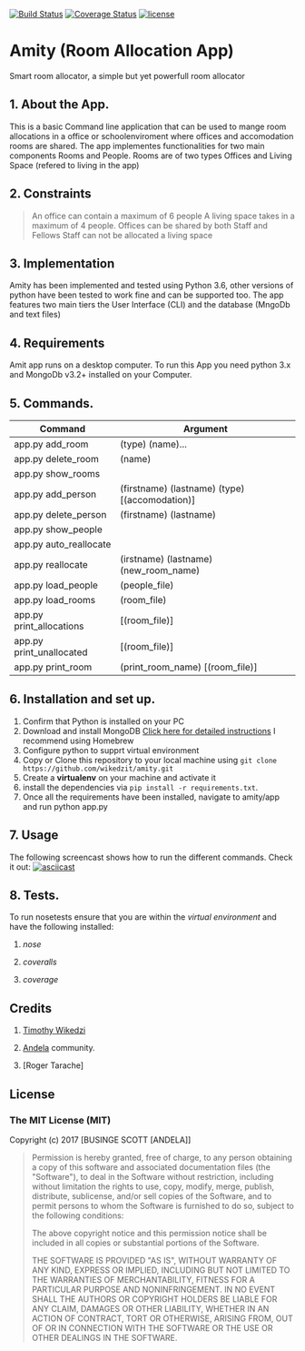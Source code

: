 [![Build Status](https://travis-ci.org/wikedzit/amity.svg?branch=master)](https://travis-ci.org/wikedzit/amity)
[![Coverage Status](https://coveralls.io/repos/github/wikedzit/amity/badge.png?branch=dev-core)](https://coveralls.io/github/wikedzit/amity?branch=dev-core)
[![license](https://img.shields.io/github/license/mashape/apistatus.svg?maxAge=2592000)]()

# Amity (Room Allocation App)
Smart room allocator, a simple but yet powerfull room allocator 

## 1. About the App.

This is a basic Command line application that can be used to mange room allocations in a office or schoolenviroment where offices and accomodation rooms are shared. 
The app implementes functionalities for two main components Rooms and People. Rooms are of two types Offices and Living Space (refered to living in the app)

## 2. Constraints
>An office can contain a maximum of 6 people 
>A living space takes in a maximum of 4 people.
>Offices can be shared by both Staff and Fellows
>Staff can not be allocated a living space

## 3. Implementation
Amity has been implemented  and tested using Python 3.6, other versions of python have been tested to work fine and can be supported too. The app features two main tiers the User Interface (CLI) and the database (MngoDb and text files)


## 4. Requirements
Amit app runs on a desktop computer. To run this App you need python 3.x and MongoDb v3.2+ installed on your Computer.


## 5. Commands.

Command | Argument 
--- | ---
app.py add_room | (type) (name)...
app.py delete_room | (name)
app.py show_rooms |
app.py add_person | (firstname) (lastname) (type) [(accomodation)]
app.py delete_person | (firstname) (lastname) 
app.py show_people | 
app.py auto_reallocate | 
app.py reallocate | (irstname) (lastname) (new_room_name)
app.py load_people | (people_file)
app.py load_rooms | (room_file)
app.py print_allocations | [(room_file)]
app.py print_unallocated | [(room_file)] 
app.py print_room | (print_room_name)  [(room_file)]

## 6. Installation and set up.

1. Confirm that Python is installed on your PC
2. Download and install MongoDB [Click here for detailed instructions](https://docs.mongodb.com/manual/tutorial/install-mongodb-on-os-x/) I recommend using Homebrew
3. Configure python to supprt virtual environment
4. Copy or Clone this repository to your local machine using `git clone https://github.com/wikedzit/amity.git`
5. Create a **virtualenv** on your machine and activate it
6. install the dependencies via `pip install -r requirements.txt`.
7. Once all the requirements have been installed, navigate to amity/app and run python app.py

## 7. Usage

The following screencast shows how to run the different commands. Check it out:
[![asciicast](https://asciinema.org/a/8835hldn9g3y2rosclvp840t9.png)](https://asciinema.org/a/8835hldn9g3y2rosclvp840t9)


## 8. Tests.

To run nosetests ensure that you are within the *virtual environment* and have the following installed:

1. *nose*

2. *coveralls*

3. *coverage*


## Credits

1. [Timothy Wikedzi](https://github.com/wikedzit)

2. [Andela](https://www.andela.com) community.

3. [Roger Tarache]

## License

### The MIT License (MIT)

Copyright (c) 2017 [BUSINGE SCOTT [ANDELA]]

> Permission is hereby granted, free of charge, to any person obtaining a copy
> of this software and associated documentation files (the "Software"), to deal
> in the Software without restriction, including without limitation the rights
> to use, copy, modify, merge, publish, distribute, sublicense, and/or sell
> copies of the Software, and to permit persons to whom the Software is
> furnished to do so, subject to the following conditions:
>
> The above copyright notice and this permission notice shall be included in
> all copies or substantial portions of the Software.
>
> THE SOFTWARE IS PROVIDED "AS IS", WITHOUT WARRANTY OF ANY KIND, EXPRESS OR
> IMPLIED, INCLUDING BUT NOT LIMITED TO THE WARRANTIES OF MERCHANTABILITY,
> FITNESS FOR A PARTICULAR PURPOSE AND NONINFRINGEMENT. IN NO EVENT SHALL THE
> AUTHORS OR COPYRIGHT HOLDERS BE LIABLE FOR ANY CLAIM, DAMAGES OR OTHER
> LIABILITY, WHETHER IN AN ACTION OF CONTRACT, TORT OR OTHERWISE, ARISING FROM,
> OUT OF OR IN CONNECTION WITH THE SOFTWARE OR THE USE OR OTHER DEALINGS IN
> THE SOFTWARE.
